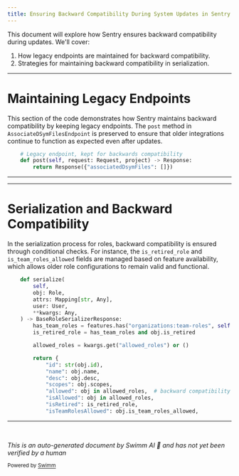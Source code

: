 ```yaml
---
title: Ensuring Backward Compatibility During System Updates in Sentry
---
```

This document will explore how Sentry ensures backward compatibility during updates. We'll cover:

1. How legacy endpoints are maintained for backward compatibility.
2. Strategies for maintaining backward compatibility in serialization.

<SwmSnippet path="/src/sentry/api/endpoints/debug_files.py" line="381">

---

# Maintaining Legacy Endpoints

This section of the code demonstrates how Sentry maintains backward compatibility by keeping legacy endpoints. The `post` method in `AssociateDSymFilesEndpoint` is preserved to ensure that older integrations continue to function as expected even after updates.

```python
    # Legacy endpoint, kept for backwards compatibility
    def post(self, request: Request, project) -> Response:
        return Response({"associatedDsymFiles": []})
```

---

</SwmSnippet>

<SwmSnippet path="/src/sentry/api/serializers/models/role.py" line="38">

---

# Serialization and Backward Compatibility

In the serialization process for roles, backward compatibility is ensured through conditional checks. For instance, the `is_retired_role` and `is_team_roles_allowed` fields are managed based on feature availability, which allows older role configurations to remain valid and functional.

```python
    def serialize(
        self,
        obj: Role,
        attrs: Mapping[str, Any],
        user: User,
        **kwargs: Any,
    ) -> BaseRoleSerializerResponse:
        has_team_roles = features.has("organizations:team-roles", self.organization)
        is_retired_role = has_team_roles and obj.is_retired

        allowed_roles = kwargs.get("allowed_roles") or ()

        return {
            "id": str(obj.id),
            "name": obj.name,
            "desc": obj.desc,
            "scopes": obj.scopes,
            "allowed": obj in allowed_roles,  # backward compatibility
            "isAllowed": obj in allowed_roles,
            "isRetired": is_retired_role,
            "isTeamRolesAllowed": obj.is_team_roles_allowed,
```

---

</SwmSnippet>

&nbsp;

*This is an auto-generated document by Swimm AI 🌊 and has not yet been verified by a human*

<SwmMeta version="3.0.0" repo-id="Z2l0aHViJTNBJTNBc2VudHJ5JTNBJTNBZ2V0c2VudHJ5" repo-name="sentry"><sup>Powered by [Swimm](/)</sup></SwmMeta>
